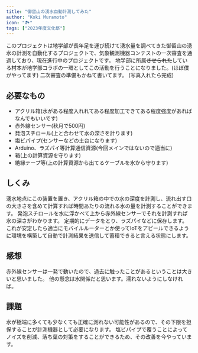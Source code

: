 ```yaml
---
title: "御留山の湧水自動計測してみた"
author: "Koki Muramoto"
icon: "🏞️"
tags: ["2023年度文化祭"]
---
```


このプロジェクトは地学部が長年足を運び続けて湧水量を調べてきた御留山の湧水の計測を自動化するプロジェクトで、気象観測機器コンテストの一次審査を通過しており、現在進行中のプロジェクトです。
地学部に所属~~させられた~~している村本が地学部コラボの一環としてこの活動を行うことになりました。(ほぼ僕がやってます)
二次審査の準備もかねて書いてます。
(写真入れたら完成)

## 必要なもの
- アクリル箱(水がある程度入れれてある程度加工できてある程度強度があればなんでもいいです)
- 赤外線センサー(秋月で500円)
- 発泡スチロール(上と合わせて水の深さを計ります)
- 塩ビパイプ(センサーなどの土台になります)
- Arduino、ラズパイ等計算通信資源(今回メインではないので適当に)
- 箱(上の計算資源を守ります)
- 絶縁テープ等(上の計算資源から出てるケーブルを水から守ります)

## しくみ
湧水地点にこの装置を置き、アクリル箱の中での水の深度を計測し、流れ出す口の大きさを含めて計算すれば時間あたりの流れる水の量を計測することができます。
発泡スチロールを水に浮かべて上から赤外線センサーでそれを計測すれば水の深さがわかります。
定期的にデータをとり、ラズパイなどに保存します。これが安定したら適当にモバイルルーターとか使ってIoTをアピールできるように環境を構築して自動で計測結果を送信して蓄積できると言える状態にします。

## 感想
赤外線センサーは一発で動いたので、過去に触ったことがあるということは大きいと思いました。
他の懸念は水関係だと思います。濡れないようにしなければ。

## 課題
水が極端に多くても少なくても正確に測れない可能性があるので、その下限を担保することが計測機器として必要になります。
塩ビパイプで覆うことによってノイズを削減、落ち葉の対策をすることができるため、その改善を今やっています。

